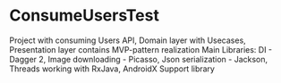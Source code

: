# ConsumeUsersTest
Project with consuming Users API, 
Domain layer with Usecases, 
Presentation layer contains MVP-pattern realization
Main Libraries:
DI - Dagger 2, Image downloading - Picasso, Json serialization - Jackson, Threads working with RxJava, AndroidX Support library
